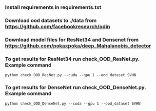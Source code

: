 ### Install requirements in requirements.txt
### Download ood datasets to ./data from https://github.com/facebookresearch/odin
### Download model files for ResNet34 and Densenet from https://github.com/pokaxpoka/deep_Mahalanobis_detector
### To get results for ResNet34 run check_OOD_ResNet.py. Example command
    python check_OOD_ResNet.py --cuda --gpu 1 --ood_dataset SVHN
### To get results for DenseNet run check_OOD_DenseNet.py. Example command
    python check_OOD_DenseNet.py --cuda --gpu 1 --ood_dataset SVHN